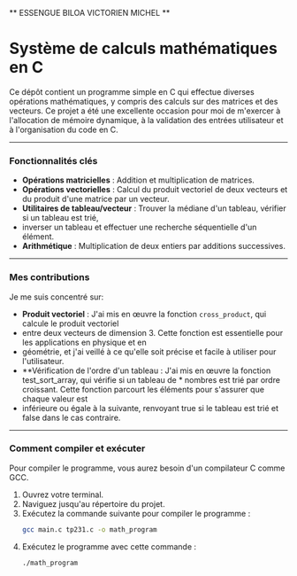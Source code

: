 ** ESSENGUE BILOA VICTORIEN MICHEL **

# Système de calculs mathématiques en C

Ce dépôt contient un programme simple en C qui effectue diverses opérations mathématiques, y compris des calculs 
sur des matrices et des vecteurs. Ce projet a été une excellente occasion pour moi de m'exercer à l'allocation de 
mémoire dynamique, à la validation des entrées utilisateur et à l'organisation du code en C.

---

### Fonctionnalités clés

* **Opérations matricielles** : Addition et multiplication de matrices.
* **Opérations vectorielles** : Calcul du produit vectoriel de deux vecteurs et du produit d'une matrice par un vecteur.
* **Utilitaires de tableau/vecteur** : Trouver la médiane d'un tableau, vérifier si un tableau est trié,
* inverser un tableau et effectuer une recherche séquentielle d'un élément.
* **Arithmétique** : Multiplication de deux entiers par additions successives.

---

### Mes contributions

Je me suis concentré sur:

* **Produit vectoriel** : J'ai mis en œuvre la fonction `cross_product`, qui calcule le produit vectoriel
* entre deux vecteurs de dimension 3. Cette fonction est essentielle pour les applications en physique et en
* géométrie, et j'ai veillé à ce qu'elle soit précise et facile à utiliser pour l'utilisateur.
* **Vérification de l'ordre d'un tableau : J'ai mis en œuvre la fonction test_sort_array, qui vérifie si un tableau de     * nombres est trié par ordre croissant. Cette fonction parcourt les éléments pour s'assurer que chaque valeur est
* inférieure ou égale à la suivante, renvoyant true si le tableau est trié et false dans le cas contraire.



---

### Comment compiler et exécuter

Pour compiler le programme, vous aurez besoin d'un compilateur C comme GCC.

1.  Ouvrez votre terminal.
2.  Naviguez jusqu'au répertoire du projet.
3.  Exécutez la commande suivante pour compiler le programme :
    ```bash
    gcc main.c tp231.c -o math_program
    ```
4.  Exécutez le programme avec cette commande :
    ```bash
    ./math_program
    ```
